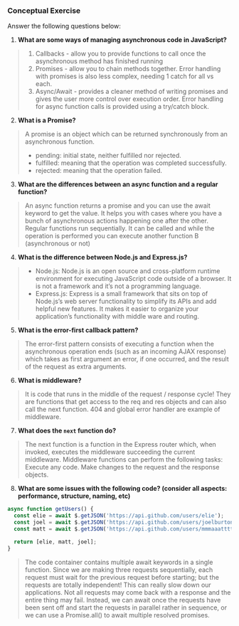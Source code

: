 ### Conceptual Exercise

Answer the following questions below:

1. **What are some ways of managing asynchronous code in JavaScript?**

> 1. Callbacks - allow you to provide functions to call once the asynchronous method has finished running
> 2. Promises - allow you to chain methods together. Error handling with promises is also less complex, needing 1 catch for all vs each.
> 3. Async/Await - provides a cleaner method of writing promises and gives the user more control over execution order. Error handling for async function calls is provided using a try/catch block.

2. **What is a Promise?**

> A promise is an object which can be returned synchronously from an asynchronous function.
>
> - pending: initial state, neither fulfilled nor rejected.
> - fulfilled: meaning that the operation was completed successfully.
> - rejected: meaning that the operation failed.

3. **What are the differences between an async function and a regular function?**

> An async function returns a promise and you can use the await keyword to get the value. It helps you with cases where you have a bunch of asynchronous actions happening one after the other.
> Regular functions run sequentially. It can be called and while the operation is performed you can execute another function B (asynchronous or not)

4. **What is the difference between Node.js and Express.js?**

> - Node.js: Node.js is an open source and cross-platform runtime environment for executing JavaScript code outside of a browser. It is not a framework and it’s not a programming language.
> - Express.js: Express is a small framework that sits on top of Node.js’s web server functionality to simplify its APIs and add helpful new features. It makes it easier to organize your application’s functionality with middle ware and routing.

5. **What is the error-first callback pattern?**

> The error-first pattern consists of executing a function when the asynchronous operation ends (such as an incoming AJAX response) which takes as first argument an error, if one occurred, and the result of the request as extra arguments.

6. **What is middleware?**

> It is code that runs in the middle of the request / response cycle! They are functions that get access to the req and res objects and can also call the next
> function. 404 and global error handler are example of middleware.

7. **What does the `next` function do?**

> The next function is a function in the Express router which, when invoked, executes the middleware succeeding the current middleware. Middleware functions can perform the following tasks: Execute any code. Make changes to the request and the response objects.

8. **What are some issues with the following code? (consider all aspects: performance, structure, naming, etc)**

```js
async function getUsers() {
  const elie = await $.getJSON('https://api.github.com/users/elie');
  const joel = await $.getJSON('https://api.github.com/users/joelburton');
  const matt = await $.getJSON('https://api.github.com/users/mmmaaatttttt');

  return [elie, matt, joel];
}
```

> The code container contains multiple await keywords in a single function. Since we are making three requests sequentially, each request must wait for the previous request before starting; but the requests are totally independent! This can really slow down our applications. Not all requests may come back with a response and the entire thing may fail.
> Instead, we can await once the requests have been sent off and start the requests in parallel rather in sequence, or we can use a Promise.all() to await multiple resolved promises.